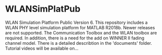 # WLANSimPlatPub
WLAN Simulation Platform Public Version 6.
This repository includes a WLAN PHY level simulation platform for MATLAB R2018b. Newer releases are not supported. 
The Communication Toolbox and the WLAN toolbox are required. In addition, there is a need for the add on WINNER II fading channel model.
There is a detailed describtion in the 'documents' folder.
Tutorial videos will be available on...
